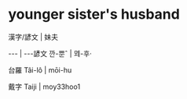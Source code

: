# younger sister's husband

漢字/諺文 | 妹夫

--- | ---諺文 깐-뿐ˆ | ᄆᆀ-후·

台羅 Tâi-lô | mōi-hu

戴字 Taiji | moy33hoo1

